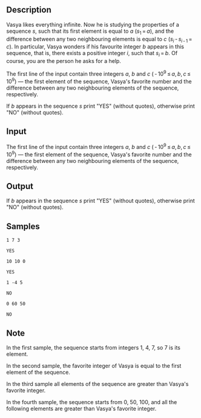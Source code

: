 ## Description

<div><p>Vasya likes everything infinite. Now he is studying the properties of a sequence <span class="tex-span"><i>s</i></span>, such that its first element is equal to <span class="tex-span"><i>a</i></span> (<span class="tex-span"><i>s</i><sub class="lower-index">1</sub> = <i>a</i></span>), and the difference between any two neighbouring elements is equal to <span class="tex-span"><i>c</i></span> (<span class="tex-span"><i>s</i><sub class="lower-index"><i>i</i></sub> - <i>s</i><sub class="lower-index"><i>i</i> - 1</sub> = <i>c</i></span>). In particular, Vasya wonders if his favourite integer <span class="tex-span"><i>b</i></span> appears in this sequence, that is, there exists a positive integer <span class="tex-span"><i>i</i></span>, such that <span class="tex-span"><i>s</i><sub class="lower-index"><i>i</i></sub> = <i>b</i></span>. Of course, you are the person he asks for a help.</p></div><div class="input-specification"><p>The first line of the input contain three integers <span class="tex-span"><i>a</i></span>, <span class="tex-span"><i>b</i></span> and <span class="tex-span"><i>c</i></span> (<span class="tex-span"> - 10<sup class="upper-index">9</sup> ≤ <i>a</i>, <i>b</i>, <i>c</i> ≤ 10<sup class="upper-index">9</sup></span>)&nbsp;— the first element of the sequence, Vasya's favorite number and the difference between any two neighbouring elements of the sequence, respectively.</p></div><div class="output-specification"><p>If <span class="tex-span"><i>b</i></span> appears in the sequence <span class="tex-span"><i>s</i></span> print "<span class="tex-font-style-tt">YES</span>" (without quotes), otherwise print "<span class="tex-font-style-tt">NO</span>" (without quotes).</p></div>

## Input

<p>The first line of the input contain three integers <span class="tex-span"><i>a</i></span>, <span class="tex-span"><i>b</i></span> and <span class="tex-span"><i>c</i></span> (<span class="tex-span"> - 10<sup class="upper-index">9</sup> ≤ <i>a</i>, <i>b</i>, <i>c</i> ≤ 10<sup class="upper-index">9</sup></span>)&nbsp;— the first element of the sequence, Vasya's favorite number and the difference between any two neighbouring elements of the sequence, respectively.</p>

## Output

<p>If <span class="tex-span"><i>b</i></span> appears in the sequence <span class="tex-span"><i>s</i></span> print "<span class="tex-font-style-tt">YES</span>" (without quotes), otherwise print "<span class="tex-font-style-tt">NO</span>" (without quotes).</p>

## Samples

```input1
1 7 3

```

```output1
YES

```






```input2
10 10 0

```

```output2
YES

```






```input3
1 -4 5

```

```output3
NO

```






```input4
0 60 50

```

```output4
NO

```




## Note

<p>In the first sample, the sequence starts from integers <span class="tex-span">1</span>, <span class="tex-span">4</span>, <span class="tex-span">7</span>, so <span class="tex-span">7</span> is its element.</p><p>In the second sample, the favorite integer of Vasya is equal to the first element of the sequence.</p><p>In the third sample all elements of the sequence are greater than Vasya's favorite integer.</p><p>In the fourth sample, the sequence starts from <span class="tex-span">0</span>, <span class="tex-span">50</span>, <span class="tex-span">100</span>, and all the following elements are greater than Vasya's favorite integer.</p>
